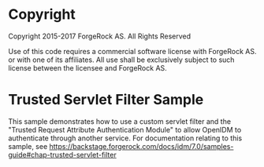 Copyright
=============
Copyright 2015-2017 ForgeRock AS. All Rights Reserved

Use of this code requires a commercial software license with ForgeRock AS.
or with one of its affiliates. All use shall be exclusively subject
to such license between the licensee and ForgeRock AS.

# Trusted Servlet Filter Sample

This sample demonstrates how to use a custom servlet filter and the "Trusted Request
Attribute Authentication Module" to allow OpenIDM to authenticate through another service.
For documentation relating to this sample, see
https://backstage.forgerock.com/docs/idm/7.0/samples-guide#chap-trusted-servlet-filter
